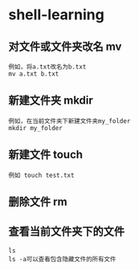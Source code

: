 # shell-learning

## 对文件或文件夹改名 mv
    例如，将a.txt改名为b.txt
    mv a.txt b.txt

## 新建文件夹 mkdir
    例如，在当前文件夹下新建文件夹my_folder
    mkdir my_folder

## 新建文件 touch
    例如 touch test.txt

## 删除文件 rm


## 查看当前文件夹下的文件
    ls 
    ls -a可以查看包含隐藏文件的所有文件


